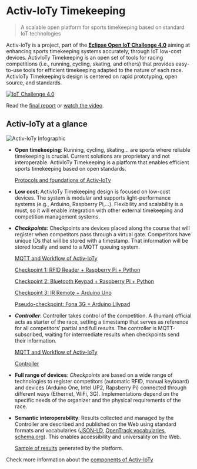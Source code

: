 # Activ-IoTy Timekeeping

> A scalable open platform for sports timekeeping based on standard IoT technologies

Activ-IoTy is a project, part of the **[Eclipse Open IoT Challenge 4.0](https://iot.eclipse.org/open-iot-challenge/)** aiming at enhancing sports timekeeping systems accurately, through IoT low-cost devices. ActivIoTy Timekeeping is an open set of tools for racing competitions (i.e., running, cycling, skating, and others) that provides easy-to-use tools for efficient timekeeping adapted to the nature of each race. ActivIoTy Timekeeping’s design is centered on rapid prototyping, open source, and standards. 

[![IoT Challenge 4.0](./docs/images/rfid_case_challenge_video.jpg)](https://youtu.be/2j3yzmwb5g8)

Read the [final report](./docs/) or [watch the video](https://youtu.be/2j3yzmwb5g8).


## Activ-IoTy at a glance

![Activ-IoTy Infographic][infographic]

* **Open timekeeping**: Running, cycling, skating… are sports where reliable timekeeping is crucial. Current solutions are proprietary and not interoperable. ActivIoTy Timekeeping is a platform that enables efficient sports timekeeping based on open standards.

   [Protocols and foundations of Activ-IoTy](./docs/protocols.md)
  
* **Low cost**: ActivIoTy Timekeeping design is focused on low-cost devices. The system is modular and supports light-performance systems (e.g., Arduino, Raspberry Pi,…). Flexibility and scalability is a must, so it will enable integration with other external timekeeping and competition management systems.
* ***Checkpoints***: Checkpoints are devices placed along the course that will register when competitors pass through a virtual gate. Competitors have unique IDs that will be stored with a timestamp. That information will be stored locally and  send to a MQTT queuing system.

   [MQTT and Workflow of Activ-IoTy](./docs/pubsub.md)
   
   [Checkpoint 1: RFID Reader + Raspberry Pi + Python](./docs/checkpoints/rfid-reader-python/)
   
   [Checkpoint 2: Bluetooth Keypad + Raspberry Pi + Python](./docs/checkpoints/bluetooth-keypad-python/)
   
   [Checkpoint 3: IR Remote + Arduino Uno](./docs/checkpoints/ir-arduino/)
   
   [Pseudo-checkpoint: Fona 3G + Arduino Lilypad](./docs/tracking/)

* ***Controller***: Controller takes control of the competition. A (human) official acts as starter of the race, setting a timestamp that serves as reference for all competitors' partial and full results. The controller is MQTT-subscribed, waiting for intermediate results when checkpoints send their information. 

   [MQTT and Workflow of Activ-IoTy](./docs/pubsub.md)
   
   [Controller](./docs/controller/)

* **Full range of devices**: *Checkpoints* are based on a wide range of technologies to register competitors (automatic RFID, manual keyboard) and devices (Arduino One, Intel UP2, Rapsberry Pi) connected through different ways (Ethernet, WiFi, 3G). Implementations depend on the specific needs of the organizer and the physical requirements of the race. 

* **Semantic interoperability**: Results collected and managed by the Controller are described and published on the Web using standard formats and vocabularies ([JSON-LD](https://json-ld.org/), [OpenTrack vocabularies](https://github.com/w3c/opentrack-cg), [schema.org](http://schema.org)). This enables accessibility and universality on the Web. 

   [Sample of results](./docs/controller/sample_results.jsonld) generated by the platform.


Check more information about the [components of Activ-IoTy](./docs/components.md)

[mainlogo]: ./docs/images/logo/activIoTy.svg "Logo of ActivIoTy Timekeeping"
[infographic]: ./docs/images/infographic.png "Components of ActivIoTy Timekeeping"